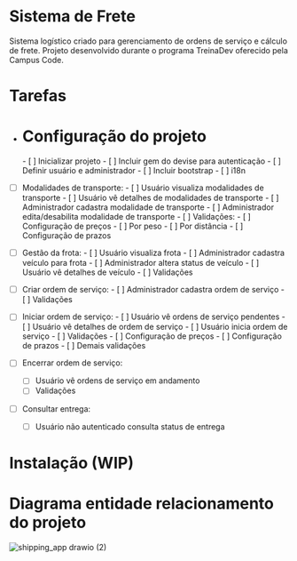 # Sistema de Frete

Sistema logístico criado para gerenciamento de ordens de serviço e cálculo de frete. Projeto desenvolvido durante o programa TreinaDev oferecido pela Campus Code.

# Tarefas
- <h1>Configuração do projeto</h1>
      - [ ] Inicializar projeto
      - [ ] Incluir gem do devise para autenticação
      - [ ] Definir usuário e administrador
      - [ ] Incluir bootstrap
      - [ ] i18n
      
- [ ] Modalidades de transporte:
      - [ ] Usuário visualiza modalidades de transporte
      - [ ] Usuário vê detalhes de modalidades de transporte
      - [ ] Administrador cadastra modalidade de transporte
      - [ ] Administrador edita/desabilita modalidade de transporte
      - [ ] Validações:
          - [ ] Configuração de preços
                - [ ] Por peso
                - [ ] Por distância
          - [ ] Configuração de prazos
                
- [ ] Gestão da frota:
      - [ ] Usuário visualiza frota
      - [ ] Administrador cadastra veículo para frota
      - [ ] Administrador altera status de veículo
      - [ ] Usuário vê detalhes de veículo
      - [ ] Validações

- [ ] Criar ordem de serviço:
      - [ ] Administrador cadastra ordem de serviço
      - [ ] Validações

- [ ] Iniciar ordem de serviço:
      - [ ] Usuário vê ordens de serviço pendentes
      - [ ] Usuário vê detalhes de ordem de serviço
      - [ ] Usuário inicia ordem de serviço
      - [ ] Validações
          - [ ] Configuração de preços
          - [ ] Configuração de prazos
          - [ ] Demais validações

- [ ] Encerrar ordem de serviço:
   - [ ] Usuário vê ordens de serviço em andamento
   - [ ] Validações
  
- [ ] Consultar entrega:
   - [ ] Usuário não autenticado consulta status de entrega

# Instalação (WIP)

# Diagrama entidade relacionamento do projeto

![shipping_app drawio (2)](https://user-images.githubusercontent.com/63021821/193352692-05509545-6c9e-4f9e-8f07-387e6b384d0c.png)
